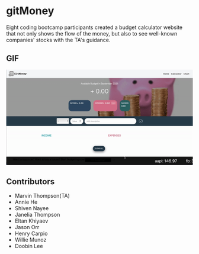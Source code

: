 # gitMoney

Eight coding bootcamp participants created a budget calculator website that not only shows the flow of the money, but also to see well-known companies' stocks with the TA's guidance.

## GIF

![alt text](gitMoney.gif "gitMoney website video")

## Contributors

* Marvin Thompson(TA)
* Annie He
* Shiven Nayee
* Janelia Thompson
* Eltan Khiyaev
* Jason Orr
* Henry Carpio
* Willie Munoz
* Doobin Lee